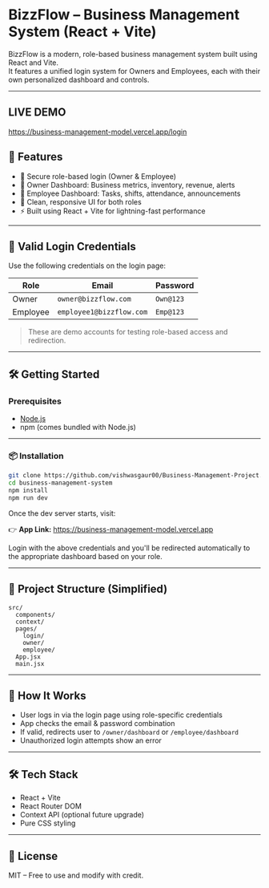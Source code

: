 # BizzFlow – Business Management System (React + Vite)

BizzFlow is a modern, role-based business management system built using React and Vite.  
It features a unified login system for Owners and Employees, each with their own personalized dashboard and controls.

---
## LIVE DEMO
https://business-management-model.vercel.app/login

## 🚀 Features

- 🔐 Secure role-based login (Owner & Employee)
- 👑 Owner Dashboard: Business metrics, inventory, revenue, alerts
- 👷 Employee Dashboard: Tasks, shifts, attendance, announcements
- 🎨 Clean, responsive UI for both roles
- ⚡ Built using React + Vite for lightning-fast performance

---

## 🔑 Valid Login Credentials

Use the following credentials on the login page:

| Role     | Email                    | Password   |
|----------|--------------------------|------------|
| Owner    | `owner@bizzflow.com`     | `Own@123`  |
| Employee | `employee1@bizzflow.com` | `Emp@123`  |

> These are demo accounts for testing role-based access and redirection.

---

## 🛠️ Getting Started

### Prerequisites

- [Node.js](https://nodejs.org/)
- npm (comes bundled with Node.js)

---

### 📦 Installation

```bash
git clone https://github.com/vishwasgaur00/Business-Management-Project.git
cd business-management-system
npm install
npm run dev
```

Once the dev server starts, visit:

👉 **App Link:** https://business-management-model.vercel.app

Login with the above credentials and you'll be redirected automatically to the appropriate dashboard based on your role.

---

## 📁 Project Structure (Simplified)

```
src/
  components/
  context/
  pages/
    login/
    owner/
    employee/
  App.jsx
  main.jsx
```

---

## 🧠 How It Works

- User logs in via the login page using role-specific credentials
- App checks the email & password combination
- If valid, redirects user to `/owner/dashboard` or `/employee/dashboard`
- Unauthorized login attempts show an error

---

## 🛠️ Tech Stack

- React + Vite
- React Router DOM
- Context API (optional future upgrade)
- Pure CSS styling

---

## 📜 License

MIT – Free to use and modify with credit.

